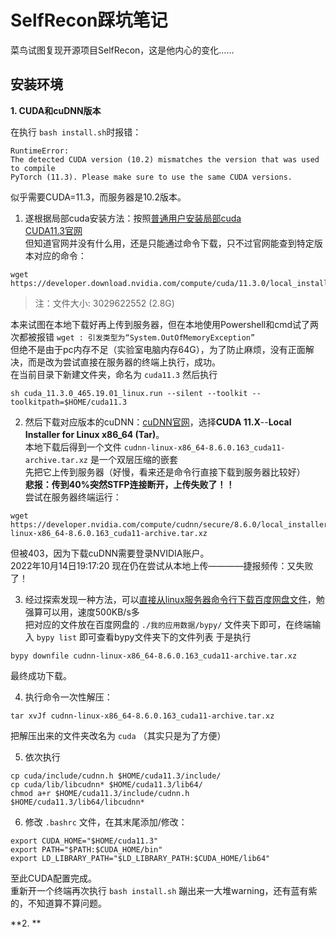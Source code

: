 # SelfRecon踩坑笔记
菜鸟试图复现开源项目SelfRecon，这是他内心的变化……
## 安装环境
**1. CUDA和cuDNN版本**  

在执行 ` bash install.sh `时报错：
```
RuntimeError: 
The detected CUDA version (10.2) mismatches the version that was used to compile
PyTorch (11.3). Please make sure to use the same CUDA versions.
```
似乎需要CUDA=11.3，而服务器是10.2版本。  
  1. 遂根据局部cuda安装方法：按照[普通用户安装局部cuda](https://blog.csdn.net/u012422446/article/details/104882357)  
[CUDA11.3官网](https://developer.nvidia.com/cuda-11.3.0-download-archive?target_os=Linux&target_arch=x86_64&Distribution=Ubuntu&target_version=18.04&target_type=runfile_local)  
但知道官网并没有什么用，还是只能通过命令下载，只不过官网能查到特定版本对应的命令：
```
wget https://developer.download.nvidia.com/compute/cuda/11.3.0/local_installers/cuda_11.3.0_465.19.01_linux.run
```
>注：文件大小: 3029622552 (2.8G)  

本来试图在本地下载好再上传到服务器，但在本地使用Powershell和cmd试了两次都被报错 `wget : 引发类型为“System.OutOfMemoryException”`  
但绝不是由于pc内存不足（实验室电脑内存64G），为了防止麻烦，没有正面解决，而是改为尝试直接在服务器的终端上执行，成功。  
在当前目录下新建文件夹，命名为 `cuda11.3` 然后执行
```
sh cuda_11.3.0_465.19.01_linux.run --silent --toolkit --toolkitpath=$HOME/cuda11.3
```
        
  2. 然后下载对应版本的cuDNN：[cuDNN官网](https://developer.nvidia.com/rdp/cudnn-download)，选择**CUDA 11.X**--**Local Installer for Linux x86_64 (Tar)**。  
本地下载后得到一个文件 `cudnn-linux-x86_64-8.6.0.163_cuda11-archive.tar.xz` 是一个双层压缩的嵌套  
先把它上传到服务器（好慢，看来还是命令行直接下载到服务器比较好）  
**悲报：传到40%突然STFP连接断开，上传失败了！！**  
尝试在服务器终端运行：
```
wget https://developer.nvidia.com/compute/cudnn/secure/8.6.0/local_installers/11.8/cudnn-linux-x86_64-8.6.0.163_cuda11-archive.tar.xz
```
但被403，因为下载cuDNN需要登录NVIDIA账户。  
2022年10月14日19:17:20 现在仍在尝试从本地上传————捷报频传：又失败了！  

  3. 经过探索发现一种方法，可以[直接从linux服务器命令行下载百度网盘文件](https://zhuanlan.zhihu.com/p/348483516)，勉强算可以用，速度500KB/s多  
  把对应的文件放在百度网盘的 `./我的应用数据/bypy/` 文件夹下即可，在终端输入 `bypy list` 即可查看bypy文件夹下的文件列表
  于是执行
  ```
  bypy downfile cudnn-linux-x86_64-8.6.0.163_cuda11-archive.tar.xz
  ```
  最终成功下载。

  4. 执行命令一次性解压：
```
tar xvJf cudnn-linux-x86_64-8.6.0.163_cuda11-archive.tar.xz
```
把解压出来的文件夹改名为 `cuda` （其实只是为了方便）

  5. 依次执行
```
cp cuda/include/cudnn.h $HOME/cuda11.3/include/
cp cuda/lib/libcudnn* $HOME/cuda11.3/lib64/
chmod a+r $HOME/cuda11.3/include/cudnn.h $HOME/cuda11.3/lib64/libcudnn*
```

  6. 修改 `.bashrc` 文件，在其末尾添加/修改：
```
export CUDA_HOME="$HOME/cuda11.3" 
export PATH="$PATH:$CUDA_HOME/bin" 
export LD_LIBRARY_PATH="$LD_LIBRARY_PATH:$CUDA_HOME/lib64"
```

至此CUDA配置完成。  
重新开一个终端再次执行 `bash install.sh` 蹦出来一大堆warning，还有蓝有紫的，不知道算不算问题。

**2. **  

